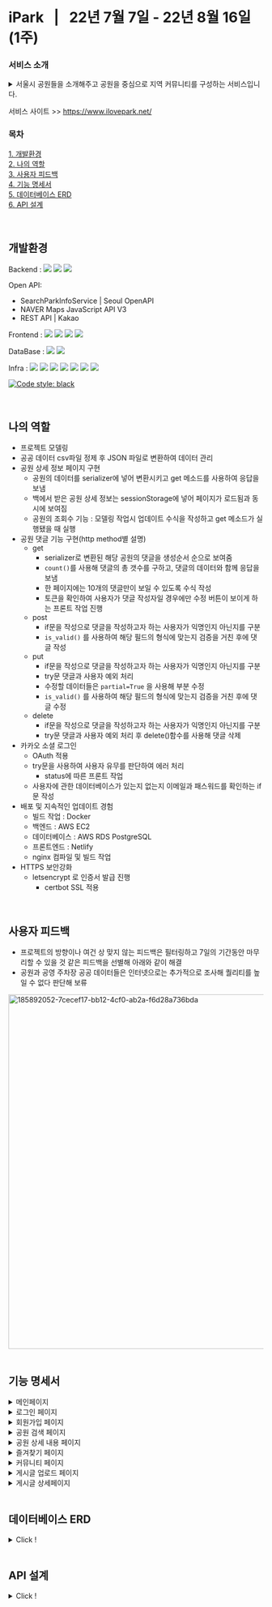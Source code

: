 # iPark &nbsp;&nbsp;|&nbsp;&nbsp; 22년 7월 7일 - 22년 8월 16일 (1주)

### 서비스 소개 </br>

<details>
<summary>
서울시 공원들을 소개해주고 공원을 중심으로 지역 커뮤니티를 구성하는 서비스입니다.
</summary>
</br>

### 

서울시 공원들을 옵션과 지역구를 선택하거나 초성순으로 원하는 조건의 공원을 찾거나 검색하여 공원의 정보를 확인할 수 있습니다.

선택한 공원의 가까운 공영주차장을 거리순으로 추천을 받을 수 있으며, 공원 리뷰를 댓글로 달아 다른 사용자들과도 소통이 가능합니다.

사용자들은 공원을 중심으로 게시글을 작성하여 나눔마켓을 열거나 소통을 할 수 있습니다.

게시판은 커뮤니티와 나눔마켓으로 나누어져있으며 게시글 제목이나 내용을 검색할 수도 있고 댓글 작성하거나 삭제할 수도 있습니다.

서비스 특성상 모바일 접속자가 많을 걸로 예상하여 반응형을 적용하였습니다.

[🔗 팀 백엔드 리포](https://github.com/2JYK/iPark_django_backend)<br>
[🔗 팀 프론트엔드 리포](https://github.com/2JYK/iPark_frontend)<br>

</details>

서비스 사이트 >> https://www.ilovepark.net/


### 목차

[1. 개발환경](#개발환경) <br>
[2. 나의 역할](#나의-역할) <br>
[3. 사용자 피드백](#사용자-피드백) <br>
[4. 기능 명세서](#기능-명세서) <br>
[5. 데이터베이스 ERD](#데이터베이스-erd) <br>
[6. API 설계](#api-설계) <br>

<br>

## 개발환경
Backend : <img src="https://img.shields.io/badge/Python-3.9.10-3776AB?style=flat-square&logo=Python&logoColor=white"/> <img src="https://img.shields.io/badge/Django-092E20?style=flat-square&logo=Django&logoColor=white"/> <img src="https://img.shields.io/badge/Django REST framework-092E20?style=flat-square&logo=Django REST framework&logoColor=white"/> 

Open API:
- SearchParkInfoService | Seoul OpenAPI
- NAVER Maps JavaScript API V3
- REST API | Kakao

Frontend : <img src="https://img.shields.io/badge/HTML5-E34F26?style=flat-square&logo=HTML5&logoColor=white"/> <img src="https://img.shields.io/badge/CSS-1572B6?style=flat-square&logo=CSS&logoColor=white"/> <img src="https://img.shields.io/badge/jQuery-0769AD?style=flat-square&logo=jQuery&logoColor=white"/> <img src="https://img.shields.io/badge/Javascript-F7DF1E?style=flat-square&logo=Javascript&logoColor=white"/> 

DataBase : <img src="https://img.shields.io/badge/SQLite-003B57?style=flat-square&logo=SQLite&logoColor=white"/> <img src="https://img.shields.io/badge/PostgreSQL-4169E1?style=flat-square&logo=PostgreSQL&logoColor=white"/> 

Infra : <img src="https://img.shields.io/badge/Gunicorn-499848?style=flat-square&logo=Gunicorn&logoColor=white"/> <img src="https://img.shields.io/badge/NGINX-009639?style=flat-square&logo=NGINX&logoColor=white"/>
<img src="https://img.shields.io/badge/Docker-2496ED?style=flat-square&logo=Docker&logoColor=white"/> <img src="https://img.shields.io/badge/Let's Encrypt-003A70?style=flat-square&logo=Let's Encrypt&logoColor=white"/> 
<img src="https://img.shields.io/badge/Amazon AWS-232F3E?style=flat-square&logo=Amazon AWS&logoColor=white"/> <img src="https://img.shields.io/badge/Amazon EC2-FF9900?style=flat-square&logo=Amazon EC2&logoColor=white"/> <img src="https://img.shields.io/badge/Amazon RDS-527FFF?style=flat-square&logo=Amazon RDS&logoColor=white"/> 

[![Code style: black](https://img.shields.io/badge/code%20style-black-000000.svg)](https://github.com/psf/black)


<br>

## 나의 역할

- 프로젝트 모델링
- 공공 데이터 csv파일 정제 후 JSON 파일로 변환하여 데이터 관리
- 공원 상세 정보 페이지 구현
    - 공원의 데이터를 serializer에 넣어 변환시키고 get 메소드를 사용하여 응답을 보냄
    - 백에서 받은 공원 상세 정보는 sessionStorage에 넣어 페이지가 로드됨과 동시에 보여짐
    - 공원의 조회수 기능 : 모델링 작업시 업데이트 수식을 작성하고 get 메소드가 실행됐을 때 실행
- 공원 댓글 기능 구현(http method별 설명)
    - get
        - serializer로 변환된 해당 공원의 댓글을 생성순서 순으로 보여줌
        - `count()`를 사용해 댓글의 총 갯수를 구하고, 댓글의 데이터와 함께 응답을 보냄
        - 한 페이지에는 10개의 댓글만이 보일 수 있도록 수식 작성
        - 토큰을 확인하여 사용자가 댓글 작성자일 경우에만 수정 버튼이 보이게 하는 프론트 작업 진행
    - post
        - if문을 작성으로 댓글을 작성하고자 하는 사용자가 익명인지 아닌지를 구분
        - `is_valid()` 를 사용하여 해당 필드의 형식에 맞는지 검증을 거친 후에 댓글 작성
    - put
        - if문을 작성으로 댓글을 작성하고자 하는 사용자가 익명인지 아닌지를 구분
        - try문 댓글과 사용자 예외 처리
        - 수정할 데이터들은 `partial=True` 을 사용해 부분 수정
        - `is_valid()` 를 사용하여 해당 필드의 형식에 맞는지 검증을 거친 후에 댓글 수정
    - delete
        - if문을 작성으로 댓글을 작성하고자 하는 사용자가 익명인지 아닌지를 구분
        - try문 댓글과 사용자 예외 처리 후 delete()함수를 사용해 댓글 삭제
- 카카오 소셜 로그인
    - OAuth 적용
    - try문을 사용하여 사용자 유무를 판단하여 에러 처리
        - status에 따른 프론트 작업
    - 사용자에 관한 데이터베이스가 있는지 없는지 이메일과 패스워드를 확인하는 if문 작성
- 배포 및 지속적인 업데이트 경험
    - 빌드 작업 : Docker
    - 백엔드 : AWS EC2
    - 데이터베이스 : AWS RDS PostgreSQL
    - 프론트엔드 : Netlify
    - nginx 컴파일 및 빌드 작업
- HTTPS 보안강화
    - letsencrypt 로 인증서 발급 진행
        - certbot SSL 적용
<br>

## 사용자 피드백

- 프로젝트의 방향이나 여건 상 맞지 않는 피드백은 필터링하고 7일의 기간동안 마무리할 수 있을 것 같은 피드백을 선별해 아래와 같이 해결
- 공원과 공영 주차장 공공 데이터들은 인터넷으로는 추가적으로 조사해 퀄리티를 높일 수 없다 판단해 보류

<img width="700" alt="185892052-7cecef17-bb12-4cf0-ab2a-f6d28a736bda" src="https://user-images.githubusercontent.com/104303285/189310257-5f66cb53-9416-4a4d-aa34-1c48739eeb8b.png">


<br>


<br>

## 기능 명세서
<details>
<summary> 메인페이지 </summary>
<pre>
- 상단바
    - 네비게이션을 통해 해당 페이지로 이동 또는 로그인/로그아웃을 할 수 있음
        - 공원 상세 페이지
        - 커뮤니티 페이지
        - 계정관리 페이지
        - 로그인/로그아웃
    - 토글
        - 공원 클릭시 공원 상세 내용 페이지로 이동
        - 기본값으로 가나다순으로 공원 정렬
    - 즐겨찾기
        - 관심있는 공원 목록을 확인할 수 있음
    - 내가 쓴 게시글
        - 커뮤니티에서 작성한 게시글들을 조회할 수 있음
- 공원 검색 버튼을 눌러 공원 검색 페이지로 이동해 원하는 조건의 공원을 찾을 수 있음
- 커뮤니티 버튼을 눌러 커뮤니티 페이지로 이동하여 게시글을 조회,작성할 수 있음
</pre>
</details>

<details>
<summary> 로그인 페이지 </summary>
<pre>
- 로그인
    - 카카오 계정 혹은 가입한 아이디로 로그인
    - 로그인에 성공하면 <span style="color: #FFA7A7;">access token, refresh token, payload</span>가  local Storage에 담김
        - payload의 exp를 통해 access token의 만료를 계산
        - 서비스를 이용하는 도중 access token이 만료되면 refresh token을 통해 갱신해주어 사용자가 서비스를 지속적으로 이용할 수 있도록 함
    - 카카오 로그인
        - 팝업을 통해 카카오 로그인을 진행함.
        - 필수 수집항목으로는 username, email 값을 받음
            - 카카오 계정에서의 <span style="color: #FFA7A7;">email, username</span> 값이 데이터베이스에 있을 경우
                - 비밀번호 값이 함께 존재한다면 자동로그인을 시켜주어 token, payload를 local Storage에 담아주고, 메인페이지로 이동
                - 비밀번호 값이 없다면 카카오계정에서 받은 <span style="color: #FFA7A7;">email, username, fullname</span> 값을 회원가입란으로 보내주어 추가적인 회원정보를 입력할 수 있도록 유도
            - 카카오 계정에서의 <span style="color: #FFA7A7;">email, usernameM</span> 값이 데이터베이스에 없을 경우 카카오 팝업을 띄어준 후 카카오 계정값을 받아 회원가입란으로 보내주어 추가적 회원정보를 입력할 수 있도록 유도
- 아이디 찾기
    - 회원가입을 할 때 입력한 정보인 <span style="color: #FFA7A7;">이메일, 핸드폰 번호</span> 확인을 통해 아이디를 찾을 수 있음
    - 가입한 내역이 있는 사용자라면 알림창을 띄어주어 본인의 아이디를 확인시켜줌
- 비밀번호 변경
    - 가입한 아이디와 이메일 확인을 통해 비밀번호를 변경할 수 있음
    - 새로운 비밀번호는 2 번 입력해 제대로 작성되었는지 확인
    - 영어 소문자/숫자/특수문자를 필수적으로 사용해야 하며 8 자리 이상의 형식을 맞춰야 함
- 기존에 가입한 사용자가 아니라면 회원가입 버튼을 눌러 회원가입 페이지로 이동할 수 있음
</pre>
</details>

<details>
<summary> 회원가입 페이지 </summary>
<pre>
- 회원가입
    - 카카오 계정 혹은 계정 생성으로 간편 가입
        - 카카오 로그인의 경우, 카카오에서 가져온 아이디, 이메일 등의 정보가 자동기입되어 있음
        - 기입되어 있는 정보들을 수정할 수 있으며, 나머지 값들도 입력해야 회원가입이 진행됨
    - 정해진 형식에 맞게 기입해야 회원가입 가능
        - 아이디 : 6 자리 이상
        - 이메일 : 이메일 형식에 맞게 작성 필요
            - <span style="color: #FFA7A7;">naver, google, kakao, daum, nate, outlook</span> 계정만 가입 가능
        - 비밀번호 : 영어 소문자/숫자/특수문자를 필수적으로 사용해야 하며 8 자리 이상
        - 핸드폰 번호 : <span style="color: #FFA7A7;">010-0000-0000</span> 의 형식으로 작성
- 회원가입이 완료되면 로그인 페이지로 이동
- 이미 계정이 있는데 해당 페이지에 들어온 경우 로그인 페이지로 돌아갈 수 있도록 버튼 생성
</pre>
</details>

<details>
<summary> 공원 검색 페이지 </summary>
<pre>
- 공원 옵션
    - 8 가지의 공원 특성
    - 서울시 25개 자치구
- 공원 옵션을 선택해 사용자가 원하는 조건의 공원을 검색할 수 있음
    - 3 가지의 방법으로 공원을 검색할 수 있음
        - 하나 또는 여러 개의 공원의 특성을 통해 검색 가능
        - 하나 또는 여러 개의 지역을 통해 검색 가능
        - 공원의 특성과 지역을 동시에 선택해 검색 가능
- 가로 스크롤을 이용해 검색된 공원 목록을 확인
- 조회수가 많은 순으로 공원을 사용자에게 제시함
    - 한 번도 조회가 되지 않은 공원은 제시되지 않음
</pre>
</details>

<details>
<summary> 공원 상세 내용 페이지 </summary>
<pre>
- 공원 상세 정보
    - 공원 이름, 주소, 사진, 시설, 설명, 전화번호, 홈페이지
    - 지도
        - 지도를 움직여 주변 시설들을 확인할 수 있음
        - 지도 내 마커 클릭시, 길찾기 기능을 이용한 공원으로 가는 경로 검색
- 즐겨찾기
    - 즐겨찾기 버튼을 눌러 즐겨찾기 페이지에서 모아볼 수 있음
    - 즐겨찾기 버튼을 다시 누르면 해제됨
- 댓글
    - 해당 공원에 대한 댓글을 이용해 사용자간의 소통이 가능함
    - pagination을 사용해 한 번에 보여주는 댓글의 개수는 10개
    - 댓글의 작성자는 본인의 댓글을 수정, 삭제를 할 수 있음
</pre>
</details>

<details>
<summary> 즐겨찾기 페이지 </summary>
<pre>
- 사용자가 즐겨찾기한 공원들을 최신순으로 정렬
- 삭제 버튼을 눌러 즐겨찾기한 공원을 삭제
- 공원의 이미지 혹은 이름을 클릭하여 공원의 상세 정보 페이지로 이동
</pre>
</details>

<details>
<summary> 커뮤니티 페이지 </summary>
<pre>
- 첫 페이지는 전체 게시글로, 모든 사용자들이 작성한 게시글을 보여줌
- 게시판 고르기, 공원고르기(드롭다운)를 클릭하여 해당 게시판을 확인할 수 있음
    - <span style="color: #FFA7A7;"> 커뮤니티 | 나눔마켓 | 내가 쓴 게시글 </span>
    - <span style="color: #FFA7A7"> 선호하는 공원 </span>
- <span style="color: #FFA7A7">업로드</span> 버튼을 클릭하여 게시글 업로드 페이지로 이동
- 글의 제목을 클릭하여 해당 게시글 상세페이지로 이동
- 검색창을 사용하여 게시글 제목, 내용을 포함한 검색결과를 확인할 수 있음
- pagination을 사용해 한 번에 보여주는 페이지의 개수는 13개
</pre>
</details>

<details>
<summary> 게시글 업로드 페이지 </summary>
<pre>
- 태그 [ 커뮤니티 or 나눔마켓 ]를 선택
- 사진 / 제목 / 내용 기입
    - 사진은 입력하지 않아도 무관
- 업로드 버튼을 누르면 등록 완료 알림이 뜨며 커뮤니티 첫 페이지로 이동
- 작성된 게시글은 <span style="color: #FFA7A7">내가 쓴 게시글</span>에서 확인 가능
</pre>
</details>

<details>
<summary> 게시글 상세페이지 </summary>
<pre>
- 게시글에 대한 내용을 확인
    - 게시글 태그, 제목, 내용, 작성자, 작성일자, 조회수, 댓글수
- 게시글의 작성자에게는 수정, 삭제 버튼이 보여 해당 기능을 사용할 수 있음
- 게시글 상세페이지로 이동시 조회수 +1
- 댓글
    - 사용자들은 해당 게시글에 대한 댓글을 통해 자유롭게 소통이 가능함
    - 최대 200자 제한
    - 댓글의 작성자는 본인의 댓글을 삭제를 할 수 있음
</pre>
</details>

<br>

## 데이터베이스 ERD
<details>
<summary> Click ! </summary>
&nbsp;&nbsp;
<pre>
<img width="1242" alt="ipark" src="https://user-images.githubusercontent.com/104303285/185301146-12508b43-dd0f-4bd1-afa1-5666f2fab8ea.png">
</pre>
</details>

<br>

## API 설계
<details>
<summary> Click ! </summary>
&nbsp;&nbsp;
<pre>
<img width="959" alt="스크린샷 2022-08-18 오후 1 13 48" src="https://user-images.githubusercontent.com/99387514/185292781-29cb132d-5042-4c6a-a6c9-97a42363df09.png">

<img width="946" alt="스크린샷 2022-08-18 오후 1 19 53" src="https://user-images.githubusercontent.com/99387514/185292957-a321a78f-35e2-415e-898a-319c8ec9ca49.png">

<img width="927" alt="스크린샷 2022-08-18 오후 1 20 09" src="https://user-images.githubusercontent.com/99387514/185292976-b68e1ae6-630c-4bcf-a510-47db46ccd59e.png">
</pre>
</details>
